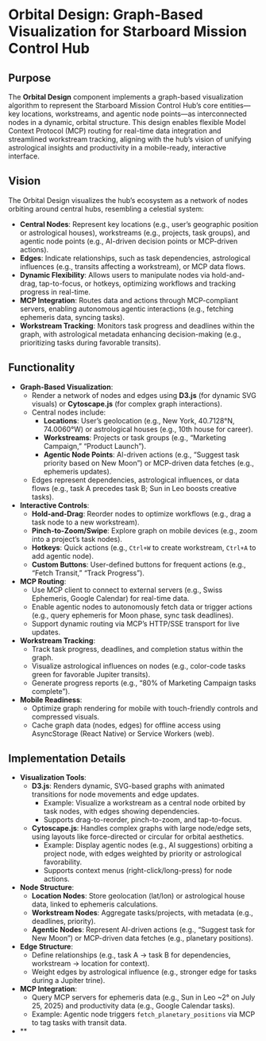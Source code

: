 # Orbital Design: Graph-Based Visualization for Starboard Mission Control Hub

## Purpose
The **Orbital Design** component implements a graph-based visualization algorithm to represent the Starboard Mission Control Hub’s core entities—key locations, workstreams, and agentic node points—as interconnected nodes in a dynamic, orbital structure. This design enables flexible Model Context Protocol (MCP) routing for real-time data integration and streamlined workstream tracking, aligning with the hub’s vision of unifying astrological insights and productivity in a mobile-ready, interactive interface.

## Vision
The Orbital Design visualizes the hub’s ecosystem as a network of nodes orbiting around central hubs, resembling a celestial system:
- **Central Nodes**: Represent key locations (e.g., user’s geographic position or astrological houses), workstreams (e.g., projects, task groups), and agentic node points (e.g., AI-driven decision points or MCP-driven actions).
- **Edges**: Indicate relationships, such as task dependencies, astrological influences (e.g., transits affecting a workstream), or MCP data flows.
- **Dynamic Flexibility**: Allows users to manipulate nodes via hold-and-drag, tap-to-focus, or hotkeys, optimizing workflows and tracking progress in real-time.
- **MCP Integration**: Routes data and actions through MCP-compliant servers, enabling autonomous agentic interactions (e.g., fetching ephemeris data, syncing tasks).
- **Workstream Tracking**: Monitors task progress and deadlines within the graph, with astrological metadata enhancing decision-making (e.g., prioritizing tasks during favorable transits).

## Functionality
- **Graph-Based Visualization**:
  - Render a network of nodes and edges using **D3.js** (for dynamic SVG visuals) or **Cytoscape.js** (for complex graph interactions).
  - Central nodes include:
    - **Locations**: User’s geolocation (e.g., New York, 40.7128°N, 74.0060°W) or astrological houses (e.g., 10th house for career).
    - **Workstreams**: Projects or task groups (e.g., “Marketing Campaign,” “Product Launch”).
    - **Agentic Node Points**: AI-driven actions (e.g., “Suggest task priority based on New Moon”) or MCP-driven data fetches (e.g., ephemeris updates).
  - Edges represent dependencies, astrological influences, or data flows (e.g., task A precedes task B; Sun in Leo boosts creative tasks).
- **Interactive Controls**:
  - **Hold-and-Drag**: Reorder nodes to optimize workflows (e.g., drag a task node to a new workstream).
  - **Pinch-to-Zoom/Swipe**: Explore graph on mobile devices (e.g., zoom into a project’s task nodes).
  - **Hotkeys**: Quick actions (e.g., `Ctrl+W` to create workstream, `Ctrl+A` to add agentic node).
  - **Custom Buttons**: User-defined buttons for frequent actions (e.g., “Fetch Transit,” “Track Progress”).
- **MCP Routing**:
  - Use MCP client to connect to external servers (e.g., Swiss Ephemeris, Google Calendar) for real-time data.
  - Enable agentic nodes to autonomously fetch data or trigger actions (e.g., query ephemeris for Moon phase, sync task deadlines).
  - Support dynamic routing via MCP’s HTTP/SSE transport for live updates.
- **Workstream Tracking**:
  - Track task progress, deadlines, and completion status within the graph.
  - Visualize astrological influences on nodes (e.g., color-code tasks green for favorable Jupiter transits).
  - Generate progress reports (e.g., “80% of Marketing Campaign tasks complete”).
- **Mobile Readiness**:
  - Optimize graph rendering for mobile with touch-friendly controls and compressed visuals.
  - Cache graph data (nodes, edges) for offline access using AsyncStorage (React Native) or Service Workers (web).

## Implementation Details
- **Visualization Tools**:
  - **D3.js**: Renders dynamic, SVG-based graphs with animated transitions for node movements and edge updates.
    - Example: Visualize a workstream as a central node orbited by task nodes, with edges showing dependencies.
    - Supports drag-to-reorder, pinch-to-zoom, and tap-to-focus.
  - **Cytoscape.js**: Handles complex graphs with large node/edge sets, using layouts like force-directed or circular for orbital aesthetics.
    - Example: Display agentic nodes (e.g., AI suggestions) orbiting a project node, with edges weighted by priority or astrological favorability.
    - Supports context menus (right-click/long-press) for node actions.
- **Node Structure**:
  - **Location Nodes**: Store geolocation (lat/lon) or astrological house data, linked to ephemeris calculations.
  - **Workstream Nodes**: Aggregate tasks/projects, with metadata (e.g., deadlines, priority).
  - **Agentic Nodes**: Represent AI-driven actions (e.g., “Suggest task for New Moon”) or MCP-driven data fetches (e.g., planetary positions).
- **Edge Structure**:
  - Define relationships (e.g., task A → task B for dependencies, workstream → location for context).
  - Weight edges by astrological influence (e.g., stronger edge for tasks during a Jupiter trine).
- **MCP Integration**:
  - Query MCP servers for ephemeris data (e.g., Sun in Leo ~2° on July 25, 2025) and productivity data (e.g., Google Calendar tasks).
  - Example: Agentic node triggers `fetch_planetary_positions` via MCP to tag tasks with transit data.
- **